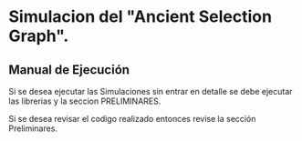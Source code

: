 
# Simulacion del  "Ancient Selection Graph".




## Manual de Ejecución

Si se desea ejecutar las Simulaciones sin entrar en detalle se debe ejecutar las librerias y la seccion PRELIMINARES.

Si se desea revisar el codigo realizado entonces revise la sección Preliminares.